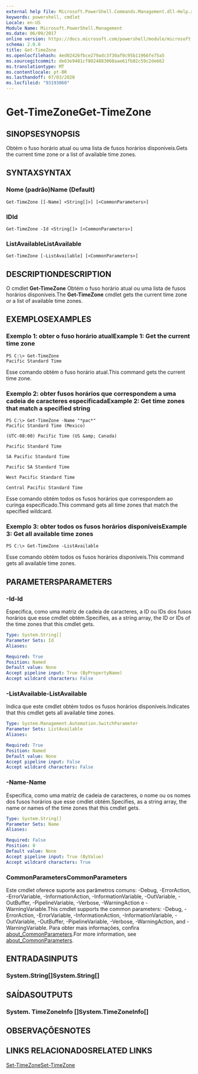 ```yaml
---
external help file: Microsoft.PowerShell.Commands.Management.dll-Help.xml
keywords: powershell, cmdlet
Locale: en-US
Module Name: Microsoft.PowerShell.Management
ms.date: 06/09/2017
online version: https://docs.microsoft.com/powershell/module/microsoft.powershell.management/get-timezone?view=powershell-7&WT.mc_id=ps-gethelp
schema: 2.0.0
title: Get-TimeZone
ms.openlocfilehash: 4ed02426fbce279adc3f30af0c95b11966fe75a5
ms.sourcegitcommit: de63e9481cf8024883060aae61fb02c59c2de662
ms.translationtype: MT
ms.contentlocale: pt-BR
ms.lasthandoff: 07/03/2020
ms.locfileid: "93193060"
---
```

# <span data-ttu-id="85236-103">Get-TimeZone</span><span class="sxs-lookup"><span data-stu-id="85236-103">Get-TimeZone</span></span>

## <span data-ttu-id="85236-104">SINOPSE</span><span class="sxs-lookup"><span data-stu-id="85236-104">SYNOPSIS</span></span>
<span data-ttu-id="85236-105">Obtém o fuso horário atual ou uma lista de fusos horários disponíveis.</span><span class="sxs-lookup"><span data-stu-id="85236-105">Gets the current time zone or a list of available time zones.</span></span>

## <span data-ttu-id="85236-106">SYNTAX</span><span class="sxs-lookup"><span data-stu-id="85236-106">SYNTAX</span></span>

### <span data-ttu-id="85236-107">Nome (padrão)</span><span class="sxs-lookup"><span data-stu-id="85236-107">Name (Default)</span></span>

```
Get-TimeZone [[-Name] <String[]>] [<CommonParameters>]
```

### <span data-ttu-id="85236-108">ID</span><span class="sxs-lookup"><span data-stu-id="85236-108">Id</span></span>

```
Get-TimeZone -Id <String[]> [<CommonParameters>]
```

### <span data-ttu-id="85236-109">ListAvailable</span><span class="sxs-lookup"><span data-stu-id="85236-109">ListAvailable</span></span>

```
Get-TimeZone [-ListAvailable] [<CommonParameters>]
```

## <span data-ttu-id="85236-110">DESCRIPTION</span><span class="sxs-lookup"><span data-stu-id="85236-110">DESCRIPTION</span></span>

<span data-ttu-id="85236-111">O cmdlet **Get-TimeZone** Obtém o fuso horário atual ou uma lista de fusos horários disponíveis.</span><span class="sxs-lookup"><span data-stu-id="85236-111">The **Get-TimeZone** cmdlet gets the current time zone or a list of available time zones.</span></span>

## <span data-ttu-id="85236-112">EXEMPLOS</span><span class="sxs-lookup"><span data-stu-id="85236-112">EXAMPLES</span></span>

### <span data-ttu-id="85236-113">Exemplo 1: obter o fuso horário atual</span><span class="sxs-lookup"><span data-stu-id="85236-113">Example 1: Get the current time zone</span></span>

```
PS C:\> Get-TimeZone
Pacific Standard Time
```

<span data-ttu-id="85236-114">Esse comando obtém o fuso horário atual.</span><span class="sxs-lookup"><span data-stu-id="85236-114">This command gets the current time zone.</span></span>

### <span data-ttu-id="85236-115">Exemplo 2: obter fusos horários que correspondem a uma cadeia de caracteres especificada</span><span class="sxs-lookup"><span data-stu-id="85236-115">Example 2: Get time zones that match a specified string</span></span>

```
PS C:\> Get-TimeZone -Name "*pac*"
Pacific Standard Time (Mexico)

(UTC-08:00) Pacific Time (US &amp; Canada)

Pacific Standard Time

SA Pacific Standard Time

Pacific SA Standard Time

West Pacific Standard Time

Central Pacific Standard Time
```

<span data-ttu-id="85236-116">Esse comando obtém todos os fusos horários que correspondem ao curinga especificado.</span><span class="sxs-lookup"><span data-stu-id="85236-116">This command gets all time zones that match the specified wildcard.</span></span>

### <span data-ttu-id="85236-117">Exemplo 3: obter todos os fusos horários disponíveis</span><span class="sxs-lookup"><span data-stu-id="85236-117">Example 3: Get all available time zones</span></span>

```
PS C:\> Get-TimeZone -ListAvailable
```

<span data-ttu-id="85236-118">Esse comando obtém todos os fusos horários disponíveis.</span><span class="sxs-lookup"><span data-stu-id="85236-118">This command gets all available time zones.</span></span>

## <span data-ttu-id="85236-119">PARAMETERS</span><span class="sxs-lookup"><span data-stu-id="85236-119">PARAMETERS</span></span>

### <span data-ttu-id="85236-120">-Id</span><span class="sxs-lookup"><span data-stu-id="85236-120">-Id</span></span>

<span data-ttu-id="85236-121">Especifica, como uma matriz de cadeia de caracteres, a ID ou IDs dos fusos horários que esse cmdlet obtém.</span><span class="sxs-lookup"><span data-stu-id="85236-121">Specifies, as a string array, the ID or IDs of the time zones that this cmdlet gets.</span></span>

```yaml
Type: System.String[]
Parameter Sets: Id
Aliases:

Required: True
Position: Named
Default value: None
Accept pipeline input: True (ByPropertyName)
Accept wildcard characters: False
```

### <span data-ttu-id="85236-122">-ListAvailable</span><span class="sxs-lookup"><span data-stu-id="85236-122">-ListAvailable</span></span>

<span data-ttu-id="85236-123">Indica que este cmdlet obtém todos os fusos horários disponíveis.</span><span class="sxs-lookup"><span data-stu-id="85236-123">Indicates that this cmdlet gets all available time zones.</span></span>

```yaml
Type: System.Management.Automation.SwitchParameter
Parameter Sets: ListAvailable
Aliases:

Required: True
Position: Named
Default value: None
Accept pipeline input: False
Accept wildcard characters: False
```

### <span data-ttu-id="85236-124">-Name</span><span class="sxs-lookup"><span data-stu-id="85236-124">-Name</span></span>

<span data-ttu-id="85236-125">Especifica, como uma matriz de cadeia de caracteres, o nome ou os nomes dos fusos horários que esse cmdlet obtém.</span><span class="sxs-lookup"><span data-stu-id="85236-125">Specifies, as a string array, the name or names of the time zones that this cmdlet gets.</span></span>

```yaml
Type: System.String[]
Parameter Sets: Name
Aliases:

Required: False
Position: 0
Default value: None
Accept pipeline input: True (ByValue)
Accept wildcard characters: True
```

### <span data-ttu-id="85236-126">CommonParameters</span><span class="sxs-lookup"><span data-stu-id="85236-126">CommonParameters</span></span>

<span data-ttu-id="85236-127">Este cmdlet oferece suporte aos parâmetros comuns: -Debug, -ErrorAction, -ErrorVariable, -InformationAction, -InformationVariable, -OutVariable, -OutBuffer, -PipelineVariable, -Verbose, -WarningAction e -WarningVariable.</span><span class="sxs-lookup"><span data-stu-id="85236-127">This cmdlet supports the common parameters: -Debug, -ErrorAction, -ErrorVariable, -InformationAction, -InformationVariable, -OutVariable, -OutBuffer, -PipelineVariable, -Verbose, -WarningAction, and -WarningVariable.</span></span> <span data-ttu-id="85236-128">Para obter mais informações, confira [about_CommonParameters](https://go.microsoft.com/fwlink/?LinkID=113216).</span><span class="sxs-lookup"><span data-stu-id="85236-128">For more information, see [about_CommonParameters](https://go.microsoft.com/fwlink/?LinkID=113216).</span></span>

## <span data-ttu-id="85236-129">ENTRADAS</span><span class="sxs-lookup"><span data-stu-id="85236-129">INPUTS</span></span>

### <span data-ttu-id="85236-130">System.String[]</span><span class="sxs-lookup"><span data-stu-id="85236-130">System.String[]</span></span>

## <span data-ttu-id="85236-131">SAÍDAS</span><span class="sxs-lookup"><span data-stu-id="85236-131">OUTPUTS</span></span>

### <span data-ttu-id="85236-132">System. TimeZoneInfo []</span><span class="sxs-lookup"><span data-stu-id="85236-132">System.TimeZoneInfo[]</span></span>

## <span data-ttu-id="85236-133">OBSERVAÇÕES</span><span class="sxs-lookup"><span data-stu-id="85236-133">NOTES</span></span>

## <span data-ttu-id="85236-134">LINKS RELACIONADOS</span><span class="sxs-lookup"><span data-stu-id="85236-134">RELATED LINKS</span></span>

[<span data-ttu-id="85236-135">Set-TimeZone</span><span class="sxs-lookup"><span data-stu-id="85236-135">Set-TimeZone</span></span>](Set-TimeZone.md)
